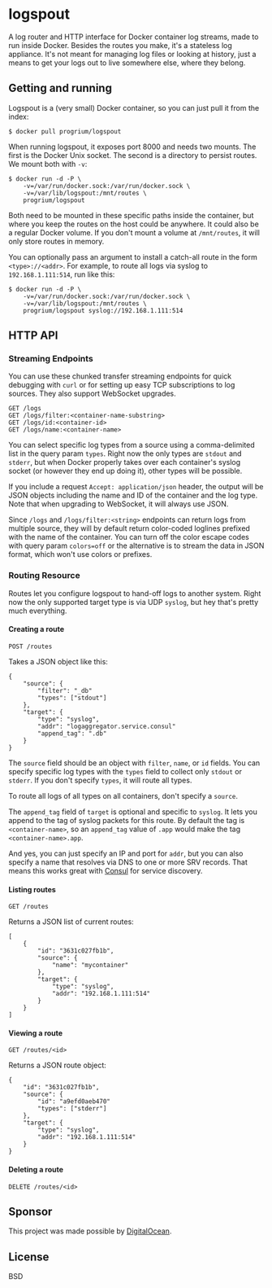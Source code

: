 # logspout

A log router and HTTP interface for Docker container log streams, made to run inside Docker. Besides the routes you make, it's a stateless log appliance. It's not meant for managing log files or looking at history, just a means to get your logs out to live somewhere else, where they belong.

## Getting and running

Logspout is a (very small) Docker container, so you can just pull it from the index:

	$ docker pull progrium/logspout

When running logspout, it exposes port 8000 and needs two mounts. The first is the Docker Unix socket. The second is a directory to persist routes. We mount both with `-v`:

	$ docker run -d -P \
		-v=/var/run/docker.sock:/var/run/docker.sock \
		-v=/var/lib/logspout:/mnt/routes \
		progrium/logspout

Both need to be mounted in these specific paths inside the container, but where you keep the routes on the host could be anywhere. It could also be a regular Docker volume. If you don't mount a volume at `/mnt/routes`, it will only store routes in memory.

You can optionally pass an argument to install a catch-all route in the form `<type>://<addr>`. For example, to route all logs via syslog to `192.168.1.111:514`, run like this:

	$ docker run -d -P \
		-v=/var/run/docker.sock:/var/run/docker.sock \
		-v=/var/lib/logspout:/mnt/routes \
		progrium/logspout syslog://192.168.1.111:514

## HTTP API

### Streaming Endpoints

You can use these chunked transfer streaming endpoints for quick debugging with `curl` or for setting up easy TCP subscriptions to log sources. They also support WebSocket upgrades.

	GET /logs
	GET /logs/filter:<container-name-substring>
	GET /logs/id:<container-id>
	GET /logs/name:<container-name>

You can select specific log types from a source using a comma-delimited list in the query param `types`. Right now the only types are `stdout` and `stderr`, but when Docker properly takes over each container's syslog socket (or however they end up doing it), other types will be possible.

If you include a request `Accept: application/json` header, the output will be JSON objects including the name and ID of the container and the log type. Note that when upgrading to WebSocket, it will always use JSON.

Since `/logs` and `/logs/filter:<string>` endpoints can return logs from multiple source, they will by default return color-coded loglines prefixed with the name of the container. You can turn off the color escape codes with query param `colors=off` or the alternative is to stream the data in JSON format, which won't use colors or prefixes.


### Routing Resource

Routes let you configure logspout to hand-off logs to another system. Right now the only supported target type is via UDP `syslog`, but hey that's pretty much everything.

#### Creating a route

	POST /routes

Takes a JSON object like this:

	{
		"source": {
			"filter": "_db"
			"types": ["stdout"]
		},
		"target": {
			"type": "syslog",
			"addr": "logaggregator.service.consul"
			"append_tag": ".db"
		}
	}

The `source` field should be an object with `filter`, `name`, or `id` fields. You can specify specific log types with the `types` field to collect only `stdout` or `stderr`. If you don't specify `types`, it will route all types. 

To route all logs of all types on all containers, don't specify a `source`. 

The `append_tag` field of `target` is optional and specific to `syslog`. It lets you append to the tag of syslog packets for this route. By default the tag is `<container-name>`, so an `append_tag` value of `.app` would make the tag `<container-name>.app`.

And yes, you can just specify an IP and port for `addr`, but you can also specify a name that resolves via DNS to one or more SRV records. That means this works great with [Consul](http://www.consul.io/) for service discovery.

#### Listing routes

	GET /routes

Returns a JSON list of current routes:

	[
		{
			"id": "3631c027fb1b",
			"source": {
				"name": "mycontainer"
			},
			"target": {
				"type": "syslog",
				"addr": "192.168.1.111:514"
			}
		}
	]

#### Viewing a route

	GET /routes/<id>

Returns a JSON route object:

	{
		"id": "3631c027fb1b",
		"source": {
			"id": "a9efd0aeb470"
			"types": ["stderr"]
		},
		"target": {
			"type": "syslog",
			"addr": "192.168.1.111:514"
		}
	}

#### Deleting a route

	DELETE /routes/<id>

## Sponsor

This project was made possible by [DigitalOcean](http://digitalocean.com).

## License

BSD